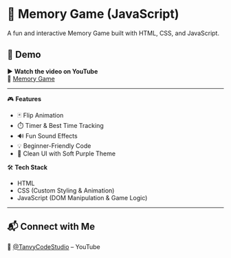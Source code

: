 # 🧠 Memory Game (JavaScript)

A fun and interactive Memory Game built with HTML, CSS, and JavaScript.

## 📸 Demo

▶️ **Watch the video on YouTube**  
🔗 [Memory Game](https://youtu.be/5RkhrC3nLXc?si=lUCllfWWC_yGVG7a)

---

🎮 **Features**
- 🃏 Flip Animation
- ⏱️ Timer & Best Time Tracking
- 🔊 Fun Sound Effects
- 💡 Beginner-Friendly Code
- 🎨 Clean UI with Soft Purple Theme

🛠️ **Tech Stack**
- HTML
- CSS (Custom Styling & Animation)
- JavaScript (DOM Manipulation & Game Logic)

---

## 📬 Connect with Me  
🧠 [@TanvyCodeStudio](https://www.youtube.com/@TCodeStudiobyTanvy) – YouTube

